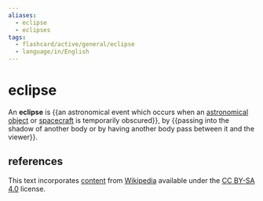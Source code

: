 ```yaml
---
aliases:
  - eclipse
  - eclipses
tags:
  - flashcard/active/general/eclipse
  - language/in/English
---
```


# eclipse

An __eclipse__ is {{an astronomical event which occurs when an [astronomical object](astronomical%20object.md) or [spacecraft](spacecraft.md) is temporarily obscured}}, by {{passing into the shadow of another body or by having another body pass between it and the viewer}}. <!--SR:!2025-06-06,255,330!2025-07-04,277,330-->

## references

This text incorporates [content](https://en.wikipedia.org/wiki/eclipse) from [Wikipedia](Wikipedia.md) available under the [CC BY-SA 4.0](https://creativecommons.org/licenses/by-sa/4.0/) license.
